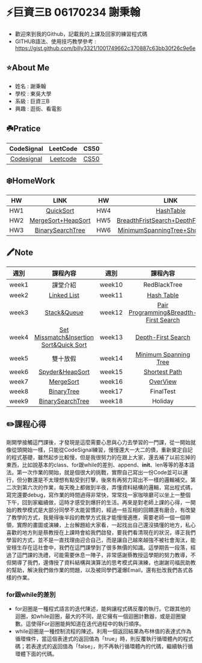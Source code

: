 ⚡️巨資三B 06170234 謝秉翰
=======================================
* 歡迎來到我的Github，記載我的上課及回家的練習程式碼
* GITHUB語法、使用技巧教學參考 : https://gist.github.com/billy3321/1001749662c370887c63bb30f26c9e6e
## ⭐️About Me
* 姓名 : 謝秉翰
* 學校 : 東吳大學
* 系級 : 巨資三B
* 興趣 : 逛街、看電影
## ☘️Pratice
| CodeSignal | LeetCode | CS50 |
| :---: | :---: | :---: |
| [Codesignal](https://github.com/hans0517/hans/tree/master/Codesignal) | [Leetcode](https://github.com/hans0517/hans/tree/master/Leetcode) | [CS50](https://github.com/hans0517/hans/tree/master/CS50)
## ❄️HomeWork
| HW        | LINK           | HW | LINK |
| :---: | :---: | :---: | :---: |
| HW1 | [QuickSort](https://github.com/hans0517/hans/tree/master/HW1) | HW4 | [HashTable](https://github.com/hans0517/hans/tree/master/HW4) |
| HW2 | [MergeSort+HeapSort](https://github.com/hans0517/hans/tree/master/HW2) | HW5 | [BreadthFristSearch+DepthFristSearch](https://github.com/hans0517/hans/tree/master/HW5) |
| HW3 | [BinarySearchTree](https://github.com/hans0517/hans/tree/master/HW3) | HW6 | [MinimumSpanningTree+ShortestPath](https://github.com/hans0517/hans/tree/master/HW6) |
## 🖍Note
| 週別        | 課程內容           | 週別 | 課程內容 |
| :---: | :---: | :---: | :---: |
| week1 | 課堂介紹 | week10 | RedBlackTree |
| week2 | [Linked List](https://github.com/hans0517/hans/tree/master/week2) | week11 | [Hash Table](https://github.com/hans0517/hans/tree/master/week11) | BinaryTree |
| week3 | [Stack&Queue](https://github.com/hans0517/hans/tree/master/week3) | week12 | [Pair Programming&Breadth-First Search](https://github.com/hans0517/hans/tree/master/week12) | BinarySearchTree |
| week4 | [Set Missmatch&Insertion Sort&Quick Sort](https://github.com/hans0517/hans/tree/master/week4) | week13 | [Depth-First Search](https://github.com/hans0517/hans/tree/master/week12) |
| week5 | 雙十放假 | week14 | [Minimum Spanning Tree](https://github.com/hans0517/hans/tree/master/week14) |
| week6 | [Spyder&HeapSort](https://github.com/hans0517/hans/tree/master/week6) | week15 | [Shortest Path](https://github.com/hans0517/hans/tree/master/week14) |
| week7 | [MergeSort](https://github.com/hans0517/hans/tree/master/week7) | week16 | [OverView](https://docs.google.com/presentation/d/e/2PACX-1vSkbZghFr5Y3VG3b-BKCZiLNHyhcMIxFmNDHn-tgWQqH4vaGjulKASn_ex_LLDJwxPIRCacGQnBRYrI/pub?start=false&loop=false&delayms=3000&slide=id.p) |
| week8 | [BinaryTree](https://github.com/hans0517/hans/tree/master/week9) | week17 | FinalTest |
| week9 | [BinarySearchTree](https://github.com/hans0517/hans/tree/master/week9) | week18 | Holiday |
## ✏️課程心得
剛開學接觸這門課後，才發現是這麼需要心思與心力去學習的一門課，從一開始就像從頭開始一樣，只能從CodeSignal練習，慢慢還大一大二的債，重新奠定自記的程式基礎，雖然起步比較慢，但是我很努力的在跟上大家，還去補了以前忘掉的東西，比如說基本的class、for跟while的差別、append、__init__、len等等的基本語法。第一次作業的開始，就是個很大的挑戰，實際自己寫出一份Code並可以運行，但分數還是不太理想有點受到打擊，後來有再努力寫出不一樣的邏輯補交。第二次到第六次的作業，每天晚上都做到半夜，弄懂資料結構的邏輯，寫出程式碼，寫完還要debug，寫作業的時間過得非常快，常常找一家咖啡廳可以坐上一整個下午，回到家繼續做，這時才感受到爆肝的生活。再來是對老師上課的心得，一開始的教學模式是大部分同學不太能習慣的，經過一些互相的回饋還有磨合，有改變了教學的方式，我覺得後半段的教學方式我才能慢慢適應，需要老師一個一個帶領，實際的畫圖或演練，上台解題給大家看，一起找出自己還沒搞懂的地方，私心喜歡的地方則是蔡教授在上課時會給我們啟發，要我們看清現在的狀況，導正我們學習的方式，並不是一直找理由迎合自己，而是讓自己越來越強不被社會淘汰，能安穩生存在這社會中，我們在這門課學到了很多無價的知識。這學期告一段落，經過了這門課的洗禮，可能需要休息一陣子，非常感謝蔡教授這學期的努力教導，不但開導了我們，還傳授了資料結構與演算法的思考模式與演練，也謝謝司福民助教的幫助，解決我們做作業的問題，以及被同學們灌爆Email，還有批改我們各式各樣的作業。
### for跟while的差別
* for迴圈是一種程式語言的迭代陳述，能夠讓程式碼反覆的執行。它跟其他的迴圈，如while迴圈，最大的不同，是它擁有一個迴圈計數器，或是迴圈變數。這使得For迴圈能夠知道在迭代過程中的執行順序。
* while迴圈是一種控制流程的陳述。利用一個返回結果為布林值的表達式作為循環條件，當這個表達式的返回值為「true」時，則反覆執行循環體內的程式碼；若表達式的返回值為「false」，則不再執行循環體內的代碼，繼續執行循環體下面的代碼。
